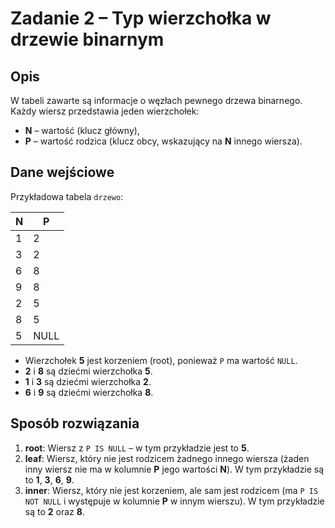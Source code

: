 # Zadanie 2 – Typ wierzchołka w drzewie binarnym

## Opis

W tabeli zawarte są informacje o węzłach pewnego drzewa binarnego. Każdy wiersz przedstawia jeden wierzchołek:
- **N** – wartość (klucz główny),
- **P** – wartość rodzica (klucz obcy, wskazujący na **N** innego wiersza).

## Dane wejściowe

Przykładowa tabela `drzewo`:

| N | P    |
|---|------|
| 1 | 2    |
| 3 | 2    |
| 6 | 8    |
| 9 | 8    |
| 2 | 5    |
| 8 | 5    |
| 5 | NULL |

 - Wierzchołek **5** jest korzeniem (root), ponieważ `P` ma wartość `NULL`.
- **2** i **8** są dziećmi wierzchołka **5**.
- **1** i **3** są dziećmi wierzchołka **2**.
- **6** i **9** są dziećmi wierzchołka **8**.

## Sposób rozwiązania

1. **root**: Wiersz z `P IS NULL` – w tym przykładzie jest to **5**.
2. **leaf**: Wiersz, który nie jest rodzicem żadnego innego wiersza (żaden inny wiersz nie ma w kolumnie **P** jego wartości **N**). W tym przykładzie są to **1**, **3**, **6**, **9**.
3. **inner**: Wiersz, który nie jest korzeniem, ale sam jest rodzicem (ma `P IS NOT NULL` i występuje w kolumnie **P** w innym wierszu). W tym przykładzie są to **2** oraz **8**.

